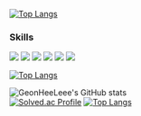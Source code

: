 [![Top Langs](https://github-readme-stats.vercel.app/api/top-langs/?username=GeonHeeLeee)](https://github.com/anuraghazra/github-readme-stats)

### Skills

![](https://img.shields.io/badge/Spring-6DB33F?style=for-the-badge&logo=spring&logoColor=white)
![](https://img.shields.io/badge/MySQL-00000F?style=for-the-badge&logo=mysql&logoColor=white)
![](https://img.shields.io/badge/MongoDB-4EA94B?style=for-the-badge&logo=mongodb&logoColor=white)
![](https://img.shields.io/badge/Java-ED8B00?style=for-the-badge&logo=openjdk&logoColor=white)
![](https://img.shields.io/badge/Python-3776AB?style=for-the-badge&logo=python&logoColor=white)
![](https://img.shields.io/badge/Oracle-F80000?style=for-the-badge&logo=oracle&logoColor=black)


[![Top Langs](https://github-readme-stats.vercel.app/api/top-langs/?username=GeonHeeLeee)](https://github.com/anuraghazra/github-readme-stats)

![GeonHeeLeee's GitHub stats](https://github-readme-stats.vercel.app/api?username=GeonHeeLeee&show_icons=true&theme=highcontrast)  
[![Solved.ac Profile](http://mazassumnida.wtf/api/generate_badge?boj=ghlee00125)](https://solved.ac/ghlee00125)
[![Top Langs](https://github-readme-stats.vercel.app/api/top-langs/?username=GeonHeeLeee&langs_count=8)](https://github.com/GeonHeeLeee/github-readme-stats)

